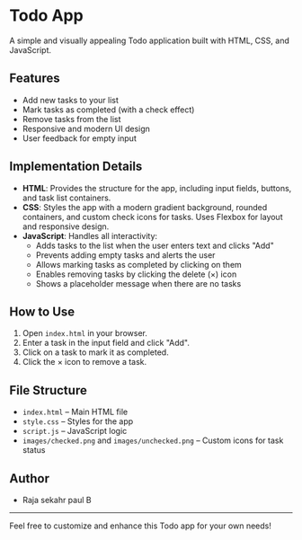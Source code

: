# Todo App

A simple and visually appealing Todo application built with HTML, CSS, and JavaScript.

## Features
- Add new tasks to your list
- Mark tasks as completed (with a check effect)
- Remove tasks from the list
- Responsive and modern UI design
- User feedback for empty input

## Implementation Details
- **HTML**: Provides the structure for the app, including input fields, buttons, and task list containers.
- **CSS**: Styles the app with a modern gradient background, rounded containers, and custom check icons for tasks. Uses Flexbox for layout and responsive design.
- **JavaScript**: Handles all interactivity:
  - Adds tasks to the list when the user enters text and clicks "Add"
  - Prevents adding empty tasks and alerts the user
  - Allows marking tasks as completed by clicking on them
  - Enables removing tasks by clicking the delete (×) icon
  - Shows a placeholder message when there are no tasks

## How to Use
1. Open `index.html` in your browser.
2. Enter a task in the input field and click "Add".
3. Click on a task to mark it as completed.
4. Click the × icon to remove a task.

## File Structure
- `index.html` – Main HTML file
- `style.css` – Styles for the app
- `script.js` – JavaScript logic
- `images/checked.png` and `images/unchecked.png` – Custom icons for task status

## Author
- Raja sekahr paul B

---
Feel free to customize and enhance this Todo app for your own needs!
